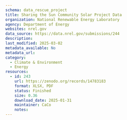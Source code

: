 ```yaml
---
schema: data_rescue_project 
title: Sharing the Sun Community Solar Project Data
organization: National Renewable Energy Laboratory
agency: Department of Energy
websites: nrel.gov
data_source: https://data.nrel.gov/submissions/244
description: 
last_modified: 2025-03-02
metadata_available: No
metadata_url: 
category:
  - Climate & Environment 
  - Energy 
resources:
  - id: 243
    url: https://zenodo.org/records/14783183
    format: XLSX, PDF
    status: Finished
    size: 0.36
    download_date: 2025-01-31
    maintainer: CaCo
    notes: 
---
```

